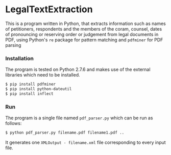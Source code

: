 # LegalTextExtraction

This is a program written in Python, that extracts information such as names of petitioners, respondents and the members of the coram, counsel, dates of pronouncing or reserving order or judgement from legal documents in PDF, using Python's ```re``` package for pattern matching and ```pdfminer``` for PDF parsing


### Installation
The program is tested on Python 2.7.6 and makes use of the external libraries which need to be installed.
```sh
$ pip install pdfminer
$ pip install python-dateutil
$ pip install inflect
```

### Run
The program is a single file named ```pdf_parser.py``` which can be run as follows:
```sh
$ python pdf_parser.py filename.pdf filename1.pdf ..
```
It generates one ```XMLOutput - filename.xml``` file corresponding to every input file.

 


